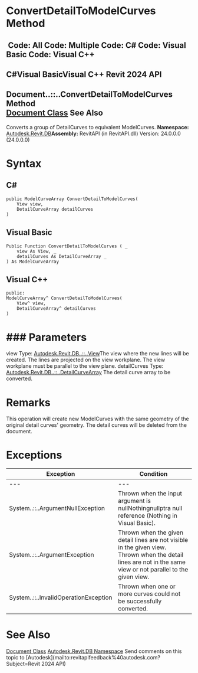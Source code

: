 # ConvertDetailToModelCurves Method

﻿
 Code: All Code: Multiple Code: C# Code: Visual Basic Code: Visual C++   
---  
C#Visual BasicVisual C++
Revit 2024 API  
---  
Document..::..ConvertDetailToModelCurves Method   
[Document Class](db03274b-a107-aa32-9034-f3e0df4bb1ec.md "Document Class") See Also  
---  
Converts a group of DetailCurves to equivalent ModelCurves.
**Namespace:** [Autodesk.Revit.DB](87546ba7-461b-c646-cbb1-2cb8f5bff8b2.md "Autodesk.Revit.DB Namespace")**Assembly:** RevitAPI (in RevitAPI.dll) Version: 24.0.0.0 (24.0.0.0)
# Syntax
C#  
---  
```text
public ModelCurveArray ConvertDetailToModelCurves(
	View view,
	DetailCurveArray detailCurves
)
```
  
Visual Basic  
---  
```text
Public Function ConvertDetailToModelCurves ( _
	view As View, _
	detailCurves As DetailCurveArray _
) As ModelCurveArray
```
  
Visual C++  
---  
```text
public:
ModelCurveArray^ ConvertDetailToModelCurves(
	View^ view, 
	DetailCurveArray^ detailCurves
)
```
  
# ### Parameters
view
    Type: [Autodesk.Revit.DB..::..View](fb92a4e7-f3a7-ef14-e631-342179b18de9.md "View Class")The view where the new lines will be created. The lines are projected on the view workplane. The view workplane must be parallel to the view plane. 
detailCurves
    Type: [Autodesk.Revit.DB..::..DetailCurveArray](f01a6bd2-baaf-9551-d713-c08476153e55.md "DetailCurveArray Class") The detail curve array to be converted.
# Remarks
This operation will create new ModelCurves with the same geometry of the original detail curves' geometry. The detail curves will be deleted from the document. 
# Exceptions
| Exception | Condition |
| --- | --- |
| --- | --- |
| System..::..ArgumentNullException | Thrown when the input argument is nullNothingnullptra null reference (Nothing in Visual Basic). |
| System..::..ArgumentException | Thrown when the given detail lines are not visible in the given view. Thrown when the detail lines are not in the same view or not parallel to the given view. |
| System..::..InvalidOperationException | Thrown when one or more curves could not be successfully converted. |

# See Also
[Document Class](db03274b-a107-aa32-9034-f3e0df4bb1ec.md "Document Class")
[Autodesk.Revit.DB Namespace](87546ba7-461b-c646-cbb1-2cb8f5bff8b2.md "Autodesk.Revit.DB Namespace")
Send comments on this topic to [Autodesk](mailto:revitapifeedback%40autodesk.com?Subject=Revit 2024 API)